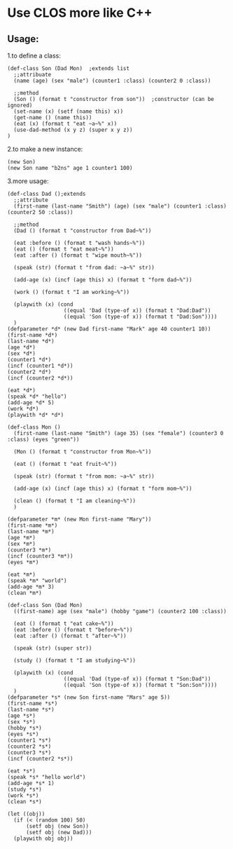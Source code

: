 # Use CLOS more like C++
## Usage:
1.to define a class:

    (def-class Son (Dad Mon)  ;extends list
      ;;attribuate
      (name (age) (sex "male") (counter1 :class) (counter2 0 :class))
      
      ;;method
      (Son () (format t "constructor from son"))  ;constructor (can be ignored)
      (set-name (x) (setf (name this) x))
      (get-name () (name this))
      (eat (x) (format t "eat ~a~%" x))
      (use-dad-method (x y z) (super x y z))      
    )

2.to make a new instance:

    (new Son)
    (new Son name "b2ns" age 1 counter1 100)

3.more usage:

	(def-class Dad ();extends
	  ;;attribute
	  (first-name (last-name "Smith") (age) (sex "male") (counter1 :class) (counter2 50 :class))

	  ;;method
	  (Dad () (format t "constructor from Dad~%"))

	  (eat :before () (format t "wash hands~%"))
	  (eat () (format t "eat meat~%"))
	  (eat :after () (format t "wipe mouth~%"))

	  (speak (str) (format t "from dad: ~a~%" str))

	  (add-age (x) (incf (age this) x) (format t "form dad~%"))

	  (work () (format t "I am working~%"))

	  (playwith (x) (cond
					  ((equal 'Dad (type-of x)) (format t "Dad:Dad"))
					  ((equal 'Son (type-of x)) (format t "Dad:Son"))))
	  )
	(defparameter *d* (new Dad first-name "Mark" age 40 counter1 10))
	(first-name *d*)
	(last-name *d*)
	(age *d*)
	(sex *d*)
	(counter1 *d*)
	(incf (counter1 *d*))
	(counter2 *d*)
	(incf (counter2 *d*))

	(eat *d*)
	(speak *d* "hello")
	(add-age *d* 5)
	(work *d*)
	(playwith *d* *d*)

	(def-class Mon ()
	  (first-name (last-name "Smith") (age 35) (sex "female") (counter3 0 :class) (eyes "green"))

	  (Mon () (format t "constructor from Mon~%"))

	  (eat () (format t "eat fruit~%"))

	  (speak (str) (format t "from mom: ~a~%" str))

	  (add-age (x) (incf (age this) x) (format t "form mom~%"))

	  (clean () (format t "I am cleaning~%"))
	  )

	(defparameter *m* (new Mon first-name "Mary"))
	(first-name *m*)
	(last-name *m*)
	(age *m*)
	(sex *m*)
	(counter3 *m*)
	(incf (counter3 *m*))
	(eyes *m*)

	(eat *m*)
	(speak *m* "world")
	(add-age *m* 3)
	(clean *m*)

	(def-class Son (Dad Mon)
	  ((first-name) age (sex "male") (hobby "game") (counter2 100 :class))

	  (eat () (format t "eat cake~%"))
	  (eat :before () (format t "before~%"))
	  (eat :after () (format t "after~%"))

	  (speak (str) (super str))

	  (study () (format t "I am studying~%"))

	  (playwith (x) (cond
					  ((equal 'Dad (type-of x)) (format t "Son:Dad"))
					  ((equal 'Son (type-of x)) (format t "Son:Son"))))
	  )
	(defparameter *s* (new Son first-name "Mars" age 5))
	(first-name *s*)
	(last-name *s*)
	(age *s*)
	(sex *s*)
	(hobby *s*)
	(eyes *s*)
	(counter1 *s*)
	(counter2 *s*)
	(counter3 *s*)
	(incf (counter2 *s*))

	(eat *s*)
	(speak *s* "hello world")
	(add-age *s* 1)
	(study *s*)
	(work *s*)
	(clean *s*)

	(let ((obj))
	  (if (< (random 100) 50)
		  (setf obj (new Son))
		  (setf obj (new Dad)))
	  (playwith obj obj))

